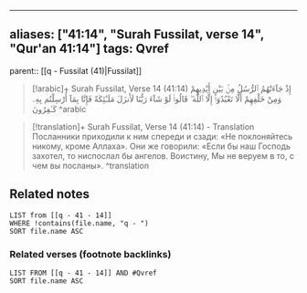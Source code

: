 
---
aliases: ["41:14", "Surah Fussilat, verse 14", "Qur'an 41:14"]
tags: Qvref
---

parent:: [[q - Fussilat (41)|Fussilat]]

> [!arabic]+ Surah Fussilat, Verse 14 (41:14)
> <span class="quran-arabic">إِذْ جَآءَتْهُمُ ٱلرُّسُلُ مِنۢ بَيْنِ أَيْدِيهِمْ وَمِنْ خَلْفِهِمْ أَلَّا تَعْبُدُوٓا۟ إِلَّا ٱللَّهَ ۖ قَالُوا۟ لَوْ شَآءَ رَبُّنَا لَأَنزَلَ مَلَـٰٓئِكَةً فَإِنَّا بِمَآ أُرْسِلْتُم بِهِۦ كَـٰفِرُونَ</span>
^arabic

> [!translation]+ Surah Fussilat, Verse 14 (41:14) - Translation
> Посланники приходили к ним спереди и сзади: «Не поклоняйтесь никому, кроме Аллаха». Они же говорили: «Если бы наш Господь захотел, то ниспослал бы ангелов. Воистину, Мы не веруем в то, с чем вы посланы».
^translation



## Related notes
```dataview
LIST from [[q - 41 - 14]]
WHERE !contains(file.name, "q - ")
SORT file.name ASC
```

### Related verses (footnote backlinks)
```dataview
LIST FROM [[q - 41 - 14]] AND #Qvref
SORT file.name ASC
```

